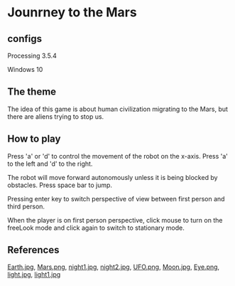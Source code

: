 # Jounrney to the Mars

## configs
Processing 3.5.4

Windows 10
 
## The theme
The idea of this game is about human civilization migrating to the Mars, but there are aliens trying to stop us.

## How to play
Press 'a' or 'd' to control the movement of the robot on the x-axis. Press 'a' to the left and 'd' to the right.

The robot will move forward autonomously unless it is being blocked by obstacles. Press space bar to jump.

Pressing enter key to switch perspective of view between first person and third person.

When the player is on first person perspective, click mouse to turn on the freeLook mode and click again to switch to stationary mode. 

## References

[Earth.jpg](https://www.seekpng.com/ipng/u2t4u2e6i1u2e6i1_earth-transparent-file-earth-png-europe/),
[Mars.png](https://www.freepnglogos.com/images/mars-18087.html),
[night1.jpg](https://lovepik.com/image-610757130/summer-summer-night-starry-sky-theme-stars.html),
[night2.jpg](https://www.iconspng.com/image/58058/starry-sky-at-night),
[UFO.png](https://encrypted-tbn0.gstatic.com/images?q=tbn:ANd9GcSvpfOt374tPJi3PWnIrnf0ZgKSdWk96MVwaA&usqp=CAU),
[Moon.jpg](https://www.google.com/url?sa=i&url=https%3A%2F%2Fwww.refinery29.com%2Fen-us%2F2021%2F08%2F10640399%2Fwhen-is-full-moon-in-aquarius-august-2021-meaning&psig=AOvVaw3dpGhlR2oDw0IQTxR4l1j3&ust=1639471769109000&source=images&cd=vfe&ved=0CAsQjRxqFwoTCLi6v7iy4PQCFQAAAAAdAAAAABAD),
[Eye.png](https://www.google.com/imgres?imgurl=https%3A%2F%2Fwww.pngitem.com%2Fpimgs%2Fm%2F109-1094560_transparent-illuminati-png-all-seeing-eye-png-png.png&imgrefurl=https%3A%2F%2Fwww.pngitem.com%2Fmiddle%2FJbiJix_transparent-illuminati-png-all-seeing-eye-png-png%2F&tbnid=HP7w3T8tzpsclM&vet=12ahUKEwjr7O7EsuD0AhVisHIEHVElAMQQMygAegUIARCfAQ..i&docid=zW4oogsBRfeqOM&w=860&h=896&itg=1&q=all%20seeing%20eyes%20png&hl=zh-CN&ved=2ahUKEwjr7O7EsuD0AhVisHIEHVElAMQQMygAegUIARCfAQ),
[light.jpg](https://www.google.com/url?sa=i&url=https%3A%2F%2Fwww.citypng.com%2Fphoto%2F13182%2Fhd-white-shine-spark-star-png&psig=AOvVaw0N3WepmamDgLyDzUxKfJJg&ust=1639471659502000&source=images&cd=vfe&ved=2ahUKEwiF1quAsuD0AhX-o3IEHb3EA00Qr4kDegQIARBv),
[light1.jpg](https://www.google.com/url?sa=i&url=https%3A%2F%2Fpixlok.com%2Fimages%2Fwhite-star-glow-png-image-free-download%2F&psig=AOvVaw0N3WepmamDgLyDzUxKfJJg&ust=1639471659502000&source=images&cd=vfe&ved=0CKsBEK-JA2oXChMIyP_DjrLg9AIVAAAAAB0AAAAAEAI)

